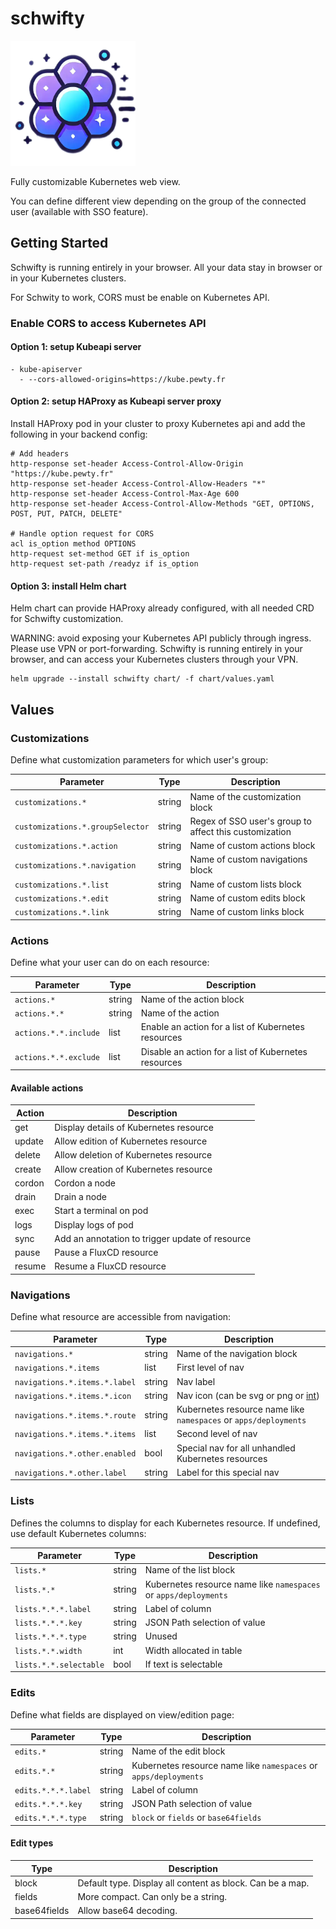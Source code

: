 # schwifty

<img src="image/schwifty-logo.png" alt="logo" width="200" height="200">

Fully customizable Kubernetes web view.

You can define different view depending on the group of the connected user (available with SSO feature).

## Getting Started

Schwifty is running entirely in your browser. All your data stay in browser or in your Kubernetes clusters.

For Schwity to work, CORS must be enable on Kubernetes API.

### Enable CORS to access Kubernetes API

#### Option 1: setup Kubeapi server

```
- kube-apiserver
  - --cors-allowed-origins=https://kube.pewty.fr
```

#### Option 2: setup HAProxy as Kubeapi server proxy

Install HAProxy pod in your cluster to proxy Kubernetes api and add the following in your backend config:

```
# Add headers
http-response set-header Access-Control-Allow-Origin "https://kube.pewty.fr"
http-response set-header Access-Control-Allow-Headers "*"
http-response set-header Access-Control-Max-Age 600
http-response set-header Access-Control-Allow-Methods "GET, OPTIONS, POST, PUT, PATCH, DELETE"

# Handle option request for CORS
acl is_option method OPTIONS
http-request set-method GET if is_option
http-request set-path /readyz if is_option
```

#### Option 3: install Helm chart

Helm chart can provide HAProxy already configured, with all needed CRD for Schwifty customization.

WARNING: avoid exposing your Kubernetes API publicly through ingress. Please use VPN or port-forwarding. Schwifty is running entirely in your browser, and can access your Kubernetes clusters through your VPN.

```
helm upgrade --install schwifty chart/ -f chart/values.yaml
```

## Values

### Customizations

Define what customization parameters for which user's group:

| Parameter                         | Type   | Description                                                   |
|-----------------------------------|--------|---------------------------------------------------------------|
| `customizations.*`                | string | Name of the customization block                               |
| `customizations.*.groupSelector`  | string | Regex of SSO user's group to affect this customization        |
| `customizations.*.action`         | string | Name of custom actions block                                  |
| `customizations.*.navigation`     | string | Name of custom navigations block                              |
| `customizations.*.list`           | string | Name of custom lists block                                    |
| `customizations.*.edit`           | string | Name of custom edits block                                    |
| `customizations.*.link`           | string | Name of custom links block                                    |

### Actions

Define what your user can do on each resource:

| Parameter             | Type   | Description                                              |
|-----------------------|--------|----------------------------------------------------------|
| `actions.*`           | string | Name of the action block                                 |
| `actions.*.*`         | string | Name of the action                                       |
| `actions.*.*.include` | list   | Enable an action for a list of Kubernetes resources      |
| `actions.*.*.exclude` | list   | Disable an action for a list of Kubernetes resources     |

#### Available actions

| Action  | Description                                       |
|---------|---------------------------------------------------|
| get     | Display details of Kubernetes resource            |
| update  | Allow edition of Kubernetes resource              |
| delete  | Allow deletion of Kubernetes resource             |
| create  | Allow creation of Kubernetes resource             |
| cordon  | Cordon a node                                     |
| drain   | Drain a node                                      |
| exec    | Start a terminal on pod                           |
| logs    | Display logs of pod                               |
| sync    | Add an annotation to trigger update of resource   |
| pause   | Pause a FluxCD resource                           |
| resume  | Resume a FluxCD resource                          |

### Navigations

Define what resource are accessible from navigation:

| Parameter                     | Type   | Description                                                                                               |
|-------------------------------|--------|-----------------------------------------------------------------------------------------------------------|
| `navigations.*`               | string | Name of the navigation block                                                                              |
| `navigations.*.items`         | list   | First level of nav                                                                                        |
| `navigations.*.items.*.label` | string | Nav label                                                                                                 |
| `navigations.*.items.*.icon`  | string | Nav icon (can be svg or png or [int](https://api.flutter.dev/flutter/material/Icons-class.html#constants))|
| `navigations.*.items.*.route` | string | Kubernetes resource name like `namespaces` or `apps/deployments`                                          |
| `navigations.*.items.*.items` | list   | Second level of nav                                                                                       |
| `navigations.*.other.enabled` | bool   | Special nav for all unhandled Kubernetes resources                                                        |
| `navigations.*.other.label`   | string | Label for this special nav                                                                                |

### Lists

Defines the columns to display for each Kubernetes resource. If undefined, use default Kubernetes columns:

| Parameter               | Type   | Description                                                       |
|-------------------------|--------|-------------------------------------------------------------------|
| `lists.*`               | string | Name of the list block                                            |
| `lists.*.*`             | string | Kubernetes resource name like `namespaces` or `apps/deployments`  |
| `lists.*.*.*.label`     | string | Label of column                                                   |
| `lists.*.*.*.key`       | string | JSON Path selection of value                                      |
| `lists.*.*.*.type`      | string | Unused                                                            |
| `lists.*.*.width`       | int    | Width allocated in table                                          |
| `lists.*.*.selectable`  | bool   | If text is selectable                                             |

### Edits

Define what fields are displayed on view/edition page:

| Parameter               | Type   | Description                                                       |
|-------------------------|--------|-------------------------------------------------------------------|
| `edits.*`               | string | Name of the edit block                                            |
| `edits.*.*`             | string | Kubernetes resource name like `namespaces` or `apps/deployments`  |
| `edits.*.*.*.label`     | string | Label of column                                                   |
| `edits.*.*.*.key`       | string | JSON Path selection of value                                      |
| `edits.*.*.*.type`      | string | `block` or `fields` or `base64fields`                             |

#### Edit types

| Type          | Description                                                 |
|---------------|-------------------------------------------------------------|
| block         | Default type. Display all content as block. Can be a map.   |
| fields        | More compact. Can only be a string.                         |
| base64fields  | Allow base64 decoding.                                      |
